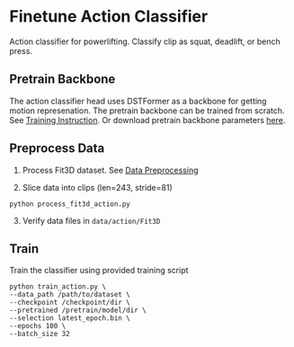 # Finetune Action Classifier

Action classifier for powerlifting. Classify clip as squat, deadlift, or bench press.

## Pretrain Backbone

The action classifier head uses DSTFormer as a backbone for getting motion represenation. The pretrain backbone can be trained from scratch. See [Training Instruction](../README.md#training-instructions). Or download pretrain backbone parameters [here](https://drive.google.com/file/d/1Al49MhmvG3IG2ASWcb6Mx8mymArmb7Wz/view?usp=drive_link).

## Preprocess Data

1. Process Fit3D dataset. See [Data Preprocessing](../README.md#data-preprocessing)

2. Slice data into clips (len=243, stride=81)

```
python process_fit3d_action.py
```

3. Verify data files in `data/action/Fit3D`

## Train

Train the classifier using provided training script

```
python train_action.py \
--data_path /path/to/dataset \
--checkpoint /checkpoint/dir \
--pretrained /pretrain/model/dir \
--selection latest_epoch.bin \
--epochs 100 \
--batch_size 32
```
